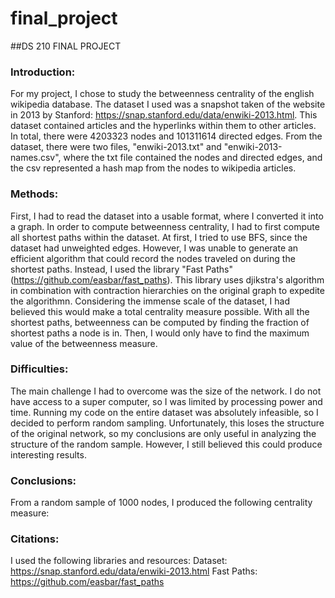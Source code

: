 # final_project
##DS 210 FINAL PROJECT

### Introduction:
For my project, I chose to study the betweenness centrality of the english wikipedia database. The dataset I used was a snapshot taken of the website in 2013 by Stanford: https://snap.stanford.edu/data/enwiki-2013.html. This dataset contained articles and the hyperlinks within them to other articles. In total, there were 	4203323 nodes and	101311614 directed edges. From the dataset, there were two files, "enwiki-2013.txt" and "enwiki-2013-names.csv", where the txt file contained the nodes and directed edges, and the csv represented a hash map from the nodes to wikipedia articles. 

### Methods:
First, I had to read the dataset into a usable format, where I converted it into a graph. In order to compute betweenness centrality, I had to first compute all shortest paths within the dataset. At first, I tried to use BFS, since the dataset had unweighted edges. However, I was unable to generate an efficient algorithm that could record the nodes traveled on during the shortest paths. Instead, I used the library "Fast Paths" (https://github.com/easbar/fast_paths). This library uses djikstra's algorithm in combination with contraction hierarchies on the original graph to expedite the algorithmn. Considering the immense scale of the dataset, I had believed this would make a total centrality measure possible. With all the shortest paths, betweenness can be computed by finding the fraction of shortest paths a node is in. Then, I would only have to find the maximum value of the betweenness measure.

### Difficulties:
The main challenge I had to overcome was the size of the network. I do not have access to a super computer, so I was limited by processing power and time. Running my code on the entire dataset was absolutely infeasible, so I decided to perform random sampling. Unfortunately, this loses the structure of the original network, so my conclusions are only useful in analyzing the structure of the random sample. However, I still believed this could produce interesting results.

### Conclusions:
From a random sample of 1000 nodes, I produced the following centrality measure:




### Citations:
I used the following libraries and resources:
Dataset: https://snap.stanford.edu/data/enwiki-2013.html
Fast Paths: https://github.com/easbar/fast_paths
